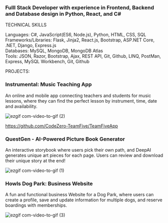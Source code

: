 ### Fulll Stack Developer with experience in Frontend, Backend and Database design in Python, React, and C#

TECHNICAL SKILLS

Languages: C#, JavaScript(ES6, Node.js), Python, HTML, CSS, SQL   
Frameworks/Libraries: Flask, Jinja2, React.js, Bootstrap, ASP.NET Core, .NET, Django, Express.js  
Databases: MySQL, MongoDB, MongoDB Atlas   
Tools: JSON, Razor, Bootstrap, Ajax, REST API, Git, Github, LINQ, PostMan, Express, MySQL Workbench, Git, Github

PROJECTS:

### Instrumental: Music Teaching App

An online and mobile app connecting teachers and students for music lessons, where they can find the perfect lesson by instrument, time, date and availability.

![ezgif com-video-to-gif (2)](https://github.com/BrentCleary/BrentCleary/assets/69173728/a670b27b-3a72-4b5a-921c-23084d1d72e2)

https://github.com/CodeZero-TeamFive/TeamFiveApp


### QuestGen - AI-Powered Picture Book Generator

An interactive storybook where users pick their own path, and DeepAI generates unique art pieces for each page. Users can review and download their unique story at the end!

![ezgif com-video-to-gif (1)](https://github.com/BrentCleary/BrentCleary/assets/69173728/4a98cdab-b0fd-4a4b-ae7f-30b159800278)


### Howls Dog Park: Business Website

A fun and functional business Website for a Dog Park, where users can create a profile, save and update information for multiple dogs, and reserve boardings with memberships. 

![ezgif com-video-to-gif (3)](https://github.com/BrentCleary/BrentCleary/assets/69173728/8f90faaa-856e-4ae3-88fc-d5441c69e655)


<!--
**BrentCleary/BrentCleary** is a ✨ _special_ ✨ repository because its `README.md` (this file) appears on your GitHub profile.

Here are some ideas to get you started:

- 🔭 I’m currently working on ...
- 🌱 I’m currently learning ...
- 👯 I’m looking to collaborate on ...
- 🤔 I’m looking for help with ...
- 💬 Ask me about ...
- 📫 How to reach me: ...
- 😄 Pronouns: ...
- ⚡ Fun fact: ...
-->
